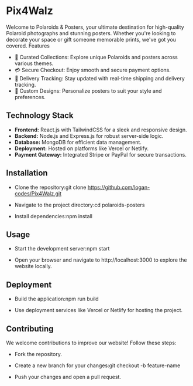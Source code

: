 # Pix4Walz

Welcome to Polaroids & Posters, your ultimate destination for high-quality Polaroid photographs and stunning posters. Whether you're looking to decorate your space or gift someone memorable prints, we've got you covered.
Features
- 🌟 Curated Collections: Explore unique Polaroids and posters across various themes.
- 💳 Secure Checkout: Enjoy smooth and secure payment options.
- 🚚 Delivery Tracking: Stay updated with real-time shipping and delivery tracking.
- 🎨 Custom Designs: Personalize posters to suit your style and preferences.

## Technology Stack
- **Frontend:** React.js with TailwindCSS for a sleek and responsive design.
- **Backend:** Node.js and Express.js for robust server-side logic.
- **Database:** MongoDB for efficient data management.
- **Deployment:** Hosted on platforms like Vercel or Netlify.
- **Payment Gateway:** Integrated Stripe or PayPal for secure transactions.

## Installation
- Clone the repository:git clone https://github.com/logan-codes/Pix4Walz.git

- Navigate to the project directory:cd polaroids-posters

- Install dependencies:npm install


## Usage
- Start the development server:npm start

- Open your browser and navigate to http://localhost:3000 to explore the website locally.

## Deployment
- Build the application:npm run build

- Use deployment services like Vercel or Netlify for hosting the project.

## Contributing
We welcome contributions to improve our website! Follow these steps:
- Fork the repository.
- Create a new branch for your changes:git checkout -b feature-name

- Push your changes and open a pull request.
